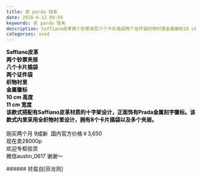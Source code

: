 ```yaml
---
title: 卖 parda 钱夹
date: 2018-6-12 09:59
keywords: 卖 parda 钱夹
description: Saffiano皮革两个钞票夹层八个卡片插袋两个证件袋织物衬里金属徽标10 cm 高度11 cm 宽度该款式搭配有Saffiano皮革材质的十字架设计，正面饰有Prada金属刻字徽标。该款式内里采用全织物衬里设计，拥有8个卡片插袋以及多个夹层。刚买两个月 9成新  国内官方价格￥3,650  现在卖28000p欢迎专柜验货微信austin_0617 谢谢～
categories: used
---
```

<td class="t_f" id="postmessage_1412962">

<font color="#000000"><strong>Saffiano皮革<br/>
两个钞票夹层<br/>
八个卡片插袋<br/>
两个证件袋<br/>
织物衬里<br/>
金属徽标<br/>
10 cm 高度<br/>
11 cm 宽度<br/>
该款式搭配有Saffiano皮革材质的十字架设计，正面饰有Prada金属刻字徽标。该款式内里采用全织物衬里设计，拥有8个卡片插袋以及多个夹层。</strong><br/>
<br/>
</font><font color="#000000">刚买两个月 9成新  国内官方价格￥3,650  <br/>
现在卖28000p<br/>
欢迎专柜验货<br/>
微信austin_0617 谢谢～</font><br/>
</td>
###### 转载自[菲龙网]